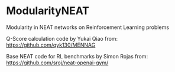 # ModularityNEAT
Modularity in NEAT networks on Reinforcement Learning problems

Q-Score calculation code by Yukai Qiao from: https://github.com/qyk130/MENNAG

Base NEAT code for RL benchmarks by Simon Rojas from: https://github.com/sroj/neat-openai-gym/

